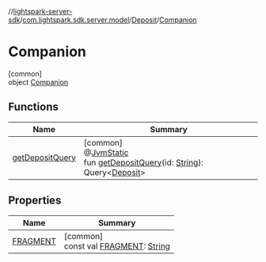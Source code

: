 //[lightspark-server-sdk](../../../../index.md)/[com.lightspark.sdk.server.model](../../index.md)/[Deposit](../index.md)/[Companion](index.md)

# Companion

[common]\
object [Companion](index.md)

## Functions

| Name | Summary |
|---|---|
| [getDepositQuery](get-deposit-query.md) | [common]<br>@[JvmStatic](https://kotlinlang.org/api/latest/jvm/stdlib/kotlin.jvm/-jvm-static/index.html)<br>fun [getDepositQuery](get-deposit-query.md)(id: [String](https://kotlinlang.org/api/latest/jvm/stdlib/kotlin/-string/index.html)): Query&lt;[Deposit](../index.md)&gt; |

## Properties

| Name | Summary |
|---|---|
| [FRAGMENT](-f-r-a-g-m-e-n-t.md) | [common]<br>const val [FRAGMENT](-f-r-a-g-m-e-n-t.md): [String](https://kotlinlang.org/api/latest/jvm/stdlib/kotlin/-string/index.html) |
